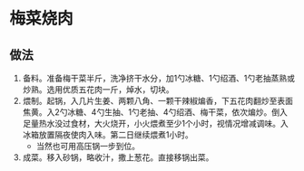 # 梅菜烧肉

## 做法

1. 备料。准备梅干菜半斤，洗净挤干水分，加1勺冰糖、1勺绍酒、1勺老抽蒸熟或炒熟。选用优质五花肉一斤，焯水，切块。
2. 煨制。起锅，入几片生姜、两颗八角、一颗干辣椒煸香，下五花肉翻炒至表面焦黄。入2勺冰糖、4勺生抽、1勺老抽、4勺绍酒、梅干菜，依次煸炒。倒入足量热水没过食材，大火烧开，小火煨煮至少1个小时，视情况增减调味。入冰箱放置隔夜使肉入味。第二日继续煨煮1小时。
	- 当然也可用高压锅一步到位。
3. 成菜。移入砂锅，略收汁，撒上葱花。直接移锅出菜。

